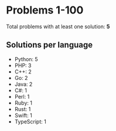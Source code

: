 # Problems 1-100

Total problems with at least one solution: **5**

## Solutions per language

- Python: 5
- PHP: 3
- C++: 2
- Go: 2
- Java: 2
- C#: 1
- Perl: 1
- Ruby: 1
- Rust: 1
- Swift: 1
- TypeScript: 1
